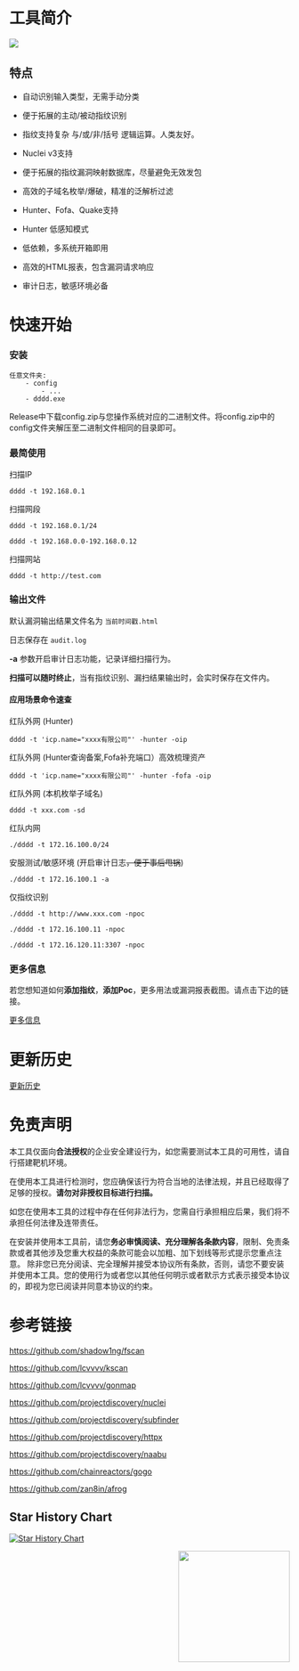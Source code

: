 # 工具简介

![](https://socialify.git.ci/SleepingBag945/dddd/image?description=1&font=Inter&forks=1&name=1&owner=1&pattern=Circuit%20Board&stargazers=1&theme=Light)



## 特点

* 自动识别输入类型，无需手动分类

* 便于拓展的主动/被动指纹识别

* 指纹支持复杂 与/或/非/括号 逻辑运算。人类友好。

* Nuclei v3支持

* 便于拓展的指纹漏洞映射数据库，尽量避免无效发包

* 高效的子域名枚举/爆破，精准的泛解析过滤

* Hunter、Fofa、Quake支持

* Hunter 低感知模式

* 低依赖，多系统开箱即用

* 高效的HTML报表，包含漏洞请求响应

* 审计日志，敏感环境必备

  

# 快速开始

### 安装

```
任意文件夹:
    - config 
    	- ...
    - dddd.exe
```

Release中下载config.zip与您操作系统对应的二进制文件。将config.zip中的config文件夹解压至二进制文件相同的目录即可。



### 最简使用

扫描IP

`dddd -t 192.168.0.1`

扫描网段

`dddd -t 192.168.0.1/24`

`dddd -t 192.168.0.0-192.168.0.12`

扫描网站

`dddd -t http://test.com`



### 输出文件

默认漏洞输出结果文件名为   `当前时间戳.html`

日志保存在  `audit.log`

**-a** 参数开启审计日志功能，记录详细扫描行为。

**扫描可以随时终止**，当有指纹识别、漏扫结果输出时，会实时保存在文件内。 



#### 应用场景命令速查

红队外网 (Hunter)

`dddd -t 'icp.name="xxxx有限公司"' -hunter -oip`

红队外网 (Hunter查询备案,Fofa补充端口）高效梳理资产

`dddd -t 'icp.name="xxxx有限公司"' -hunter -fofa -oip`

红队外网 (本机枚举子域名)

`dddd -t xxx.com -sd`

红队内网

`./dddd -t 172.16.100.0/24`

安服测试/敏感环境 (开启审计日志~~，便于事后甩锅~~)

`./dddd -t 172.16.100.1 -a`

仅指纹识别

`./dddd -t http://www.xxx.com -npoc`

`./dddd -t 172.16.100.11 -npoc`

`./dddd -t 172.16.120.11:3307 -npoc`



### 更多信息

若您想知道如何**添加指纹**，**添加Poc**，更多用法或漏洞报表截图。请点击下边的链接。

[更多信息](details.md)



# 更新历史

[更新历史](Update.md)



# 免责声明

本工具仅面向**合法授权**的企业安全建设行为，如您需要测试本工具的可用性，请自行搭建靶机环境。

在使用本工具进行检测时，您应确保该行为符合当地的法律法规，并且已经取得了足够的授权。**请勿对非授权目标进行扫描。**

如您在使用本工具的过程中存在任何非法行为，您需自行承担相应后果，我们将不承担任何法律及连带责任。

在安装并使用本工具前，请您**务必审慎阅读、充分理解各条款内容**，限制、免责条款或者其他涉及您重大权益的条款可能会以加粗、加下划线等形式提示您重点注意。 除非您已充分阅读、完全理解并接受本协议所有条款，否则，请您不要安装并使用本工具。您的使用行为或者您以其他任何明示或者默示方式表示接受本协议的，即视为您已阅读并同意本协议的约束。



# 参考链接

https://github.com/shadow1ng/fscan

https://github.com/lcvvvv/kscan

https://github.com/lcvvvv/gonmap

https://github.com/projectdiscovery/nuclei

https://github.com/projectdiscovery/subfinder

https://github.com/projectdiscovery/httpx

https://github.com/projectdiscovery/naabu

https://github.com/chainreactors/gogo

https://github.com/zan8in/afrog



## Star History Chart

[![Star History Chart](https://api.star-history.com/svg?repos=SleepingBag945/dddd&type=Date)](https://star-history.com/#SleepingBag945/dddd&Date)

<img align='right' src="https://profile-counter.glitch.me/neo-regeorg/count.svg" width="200">
